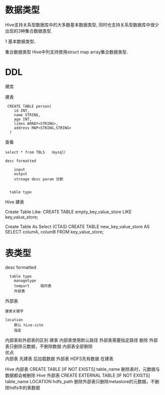 



# 数据类型

Hive支持关系型数据库中的大多数基本数据类型,
同时也支持关系型数据库中很少出现的3种集合数据类型.
  
  1 基本数据类型、
  
  
集合数据类型
Hive中列支持使用struct map array集合数据类型.



# DDL

建库


建表

     CREATE TABLE person(
        id INT,
        name STRING,
        age INT,
        likes ARRAY<STRING>,
        address MAP<STRING,STRING>
      )
      

查看

    select * from TBLS  （mysql）

    desc formatted    
        
        input
        output
        stroage desc param 分割  
      

      table type 
      
Hive 建表

Create Table Like:
CREATE TABLE empty_key_value_store LIKE key_value_store;

Create Table As Select (CTAS)
CREATE TABLE new_key_value_store 
      AS
    SELECT columA, columB FROM key_value_store;




# 表类型

desc formatted    

      table type 
        managetype 
        tempart     临时表
        外部表
        
外部表 

    建表关键字 
    
    location
        默认 hive-site
        指定
        
内部表和外部表的区别
    建表 内部表使用默认路径 外部表需要指定路径
    删除 外部表只删除元数据，不删除数据 内部表全部删除         
    优点     
       内部表 先建表 后加载数据
       外部表 HDFS先有数据 在建表
       
Hive 内部表
CREATE  TABLE [IF NOT EXISTS] table_name
删除表时，元数据与数据都会被删除
Hive 外部表
CREATE EXTERNAL TABLE [IF NOT EXISTS] table_name LOCATION hdfs_path
删除外部表只删除metastore的元数据，不删除hdfs中的表数据




    
              